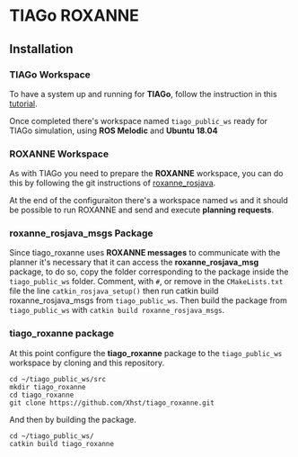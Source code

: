 # TIAGo ROXANNE

## Installation

### TIAGo Workspace
To have a system up and running for **TIAGo**, follow the instruction in this [tutorial](https://wiki.ros.org/Robots/TIAGo/Tutorials/Installation/InstallUbuntuAndROS).

Once completed there's workspace named ``tiago_public_ws`` ready for TIAGo simulation, using **ROS Melodic** and **Ubuntu 18.04**

### ROXANNE Workspace
As with TIAGo you need to prepare the **ROXANNE** workspace, you can do this by following the git instructions of [roxanne_rosjava](https://github.com/pstlab/roxanne_rosjava/blob/master/README.md).

At the end of the configuraiton there's a workspace named ``ws`` and it should be possible to run ROXANNE and send and execute **planning requests**.

### roxanne_rosjava_msgs Package
Since tiago_roxanne uses **ROXANNE messages** to communicate with the planner it's necessary that it can access the **roxanne_rosjava_msg** package, to do so, copy the folder corresponding to the package inside the ``tiago_public_ws`` folder.
Comment, with ``#``, or remove in the ``CMakeLists.txt`` file the line ``catkin_rosjava_setup()`` then run catkin build roxanne_rosjava_msgs from ``tiago_public_ws``.
Then build the package from ``tiago_public_ws`` with ``catkin build roxanne_rosjava_msgs``.

### tiago_roxanne package
At this point configure the **tiago_roxanne** package to the ``tiago_public_ws`` workspace by cloning and this repository.
```
cd ~/tiago_public_ws/src
mkdir tiago_roxanne
cd tiago_roxanne
git clone https://github.com/Xhst/tiago_roxanne.git
```
And then by building the package.
```
cd ~/tiago_public_ws/
catkin build tiago_roxanne
```